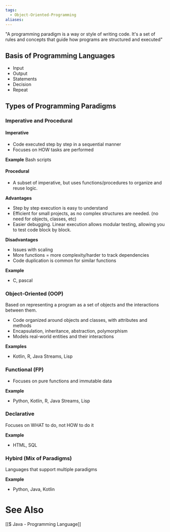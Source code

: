 ```yaml
---
tags:
  - Object-Oriented-Programming
aliases:
---
```

"A programming paradigm is a way or style of writing code. It's a set of rules and concepts that guide how programs are structured and executed"

## Basis of Programming Languages
- Input
- Output
- Statements
- Decision
- Repeat

## Types of Programming Paradigms
###  Imperative and Procedural
#### Imperative
- Code executed step by step in a sequential manner
- Focuses on HOW tasks are performed

**Example**
Bash scripts

#### Procedural
- A subset of imperative, but uses functions/procedures to organize and reuse logic. 

**Advantages**
- Step by step execution is easy to understand
- Efficient for small projects, as no complex structures are needed. (no need for objects, classes, etc)
- Easier debugging. Linear execution allows modular testing, allowing you to test code block by block.


**Disadvantages**
- Issues with scaling
- More functions = more complexity/harder to track dependencies
- Code duplication is common for similar functions

**Example**
- C, pascal

### Object-Oriented (OOP)
Based on representing a program as a set of objects and the interactions between them.
- Code organized around objects and classes, with attributes and methods
- Encapsulation, inheritance, abstraction, polymorphism
- Models real-world entities and their interactions

**Examples**
- Kotlin, R, Java Streams, Lisp

### Functional (FP)
- Focuses on pure functions and immutable data

**Example**
- Python, Kotlin, R, Java Streams, Lisp

### Declarative
Focuses on WHAT to do, not HOW to do it

**Example**
- HTML, SQL

### Hybird (Mix of Paradigms)
Languages that support multiple paradigms

**Example**
- Python, Java, Kotlin



# See Also
[[$ Java - Programming Language]]
